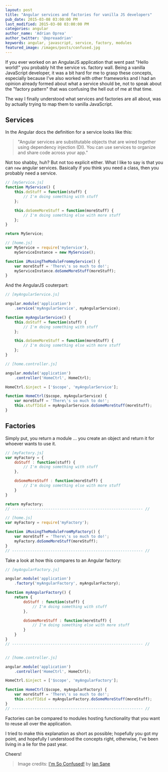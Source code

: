 ```yaml
---
layout: post
title: "Angular services and factories for vanilla JS developers"
pub_date: 2015-03-08 03:00:00 PM
last_modified: 2015-03-08 03:00:00 PM
categories: angular
author_name: 'Adrian Oprea'
author_twitter: '@opreaadrian'
keywords: angular, javascript, service, factory, modules
featured_image: /images/posts/confused.jpg
---
```


If you ever worked on an AngularJS application that went past "Hello world!" you probably hit the service vs. factory wall. Being a vanilla JavaScript developer, it was a bit hard for me to grasp these concepts, especially because I've also worked with other frameworks and I had an opinion already formed about what a service should be, not to speak about the "factory pattern" that was confusing the hell out of me at that time.

The way I finally understood what services and factories are all about, was by actually trying to map them to vanilla JavaScript. 

## Services
In the Angular docs the definition for a service looks like this: 
> "Angular services are substitutable objects that are wired together using dependency injection (DI). You can use services to organize and share code across your app."

Not too shabby, huh? But not too explicit either. What I like to say is that you can `new` angular services. Basically if you think you need a class, then you probably need a service.

```javascript
// [myService.js]
function MyService() {
    this.doStuff = function(stuff) {
        // I'm doing something with stuff
    };

    this.doSomeMoreStuff = function(moreStuff) {
        // I'm doing something else with more stuff
    };
}

return MyService;

// [home.js]
var MyService = require('myService'),
    myServiceInstance = new MyService();

function iMusingTheModuleFrommyService() {
    var moreStuff = 'There\'s so much to do!';
    myServiceInstance.doSomeMoreStuff(moreStuff);
}
```

And the AngularJS couterpart:

```javascript
// [myAngularService.js]

angular.module('application')
    .service('myAngularService', myAngularService);

function myAngularService() {
    this.doStuff = function(stuff) {
        // I'm doing something with stuff
    };

    this.doSomeMoreStuff = function(moreStuff) {
        // I'm doing something else with more stuff
    };
}

// [home.controller.js]

angular.module('application')
    .controller('HomeCtrl', HomeCtrl);

HomeCtrl.$inject = ['$scope', 'myAngularService'];

function HomeCtrl($scope, myAngularService) {
    var moreStuff = 'There\'s so much to do!';
    this.stuffIdid = myAngularService.doSomeMoreStuff(moreStuff);
}
```

## Factories
Simply put, you return a module ... you create an object and return it for whoever wants to use it.

```javascript
// [myFactory.js]
var myFactory = {
    doStuff : function(stuff) {
        // I'm doing something with stuff
    },

    doSomeMoreStuff : function(moreStuff) {
        // I'm doing something else with more stuff
    }
}

return myFactory;
// ---------------------------------------------------------- //

// [home.js]
var myFactory = require('myFactory');

function iMusingTheModuleFromMyFactory() {
    var moreStuff = 'There\'s so much to do!';
    myFactory.doSomeMoreStuff(moreStuff);
}
// ---------------------------------------------------------- //
```

Take a look at how this compares to an Angular factory:

```javascript
// [myAngularFactory.js]

angular.module('application')
    .factory('myAngularFactory', myAngularFactory);

function myAngularFactory() {
    return {
        doStuff : function(stuff) {
            // I'm doing something with stuff
        },

        doSomeMoreStuff : function(moreStuff) {
            // I'm doing something else with more stuff
        }
    }
}
// ---------------------------------------------------------- //


// [home.controller.js]

angular.module('application')
    .controller('HomeCtrl', HomeCtrl);

HomeCtrl.$inject = ['$scope', 'myAngularFactory'];

function HomeCtrl($scope, myAngularFactory) {
    var moreStuff = 'There\'s so much to do!';
    this.stuffIdid = myAngularFactory.doSomeMoreStuff(moreStuff);
}
// ---------------------------------------------------------- //
```

Factories can be compared to modules hosting functionality that you want to reuse all over the application. 

I tried to make this explanation as short as possible; hopefully you got my point, and hopefully I understood the concepts right, otherwise, I've been living in a lie for the past year.

Cheers!

> Image credits: [I'm So Confused!](https://flic.kr/p/9fwoMs) by [Ian Sane](https://www.flickr.com/photos/31246066@N04/)

